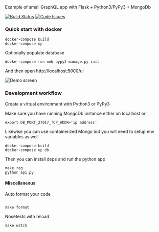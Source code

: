 Example of small GraphQL app with Flask + Python3/PyPy3 + MongoDb

[![Build Status](https://travis-ci.org/msoedov/flask-graphql-example.svg?branch=master)](https://travis-ci.org/msoedov/flask-graphql-example)
[![Code Issues](https://www.quantifiedcode.com/api/v1/project/44eede68b96745bdafee5a8a208ea3c3/badge.svg)](https://www.quantifiedcode.com/app/project/44eede68b96745bdafee5a8a208ea3c3)

### Quick start with docker


```shell
docker-compose build
docker-compose up
```

Optionally populate database

```shell
docker-compose run web pypy3 manage.py init
```

And then open http://localhost:5000/ui


![Demo screen](https://sc-cdn.scaleengine.net/i/1abd73bf614838ef8cae5a35093ca3cd1.png)


### Development workflow

Create a virtual environment with Python3 or PyPy3

Make sure you have running MongoDb instance either on localhost or
```shell
export DB_PORT_27017_TCP_ADDR='ip address'

```

Likewise you can use containerized  Mongo but you will need to setup env variables as well

```shell
docker-compose build
docker-compose up db
```


Then you can install deps and run the python app
```
make req
python api.py
```

#### Miscellaneous

Auto format your code
```shell

make format
```

Nosetests with reload
```shell
make watch
```